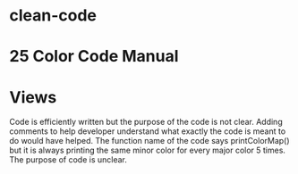 # clean-code

# 25 Color Code Manual
# Views 
Code is efficiently written but the purpose of the code is not clear. Adding comments to help developer understand what exactly the code is meant to do would have helped.
The function name of the code says printColorMap() but it is always printing the same minor color for every major color 5 times. The purpose of code is unclear. 

